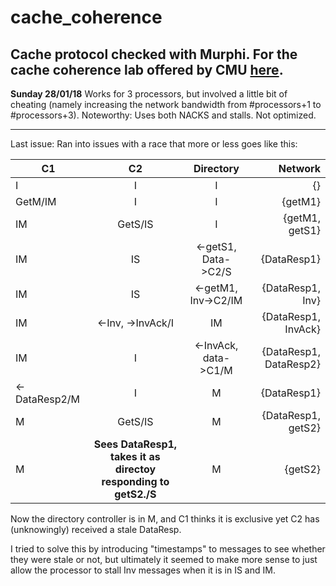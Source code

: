 # cache_coherence
Cache protocol checked with Murphi. For the cache coherence lab offered by CMU [here](https://users.ece.cmu.edu/~bgold/teaching/coherence.html).
---

**Sunday 28/01/18** 
Works for 3 processors, but involved a little bit of cheating (namely increasing the network bandwidth from #processors+1 to #processors+3).
Noteworthy: Uses both NACKS and stalls.
Not optimized.

---

Last issue:
Ran into issues with a race that more or less goes like this:

| C1            | C2                | Directory           | Network                |
| ------------- |:-----------------:|:-------------------:|-----------------------:|
| I             | I                 |  I                  | {}                     |
|GetM/IM        | I                 |  I                  | {getM1}                |
| IM            | GetS/IS           | I                   | {getM1, getS1}         |
|IM             | IS                | <-getS1, Data->C2/S | {DataResp1}            |
| IM            | IS                | <-getM1, Inv->C2/IM | {DataResp1, Inv}       |
| IM            | <-Inv, ->InvAck/I | IM                  | {DataResp1, InvAck}    |
| IM            | I                 | <-InvAck, data->C1/M| {DataResp1, DataResp2} |
| <-DataResp2/M | I                 | M                   | {DataResp1}            |
| M             | GetS/IS           | M                   | {DataResp1, getS2}     |
| M             | **Sees DataResp1, takes it as directoy responding to getS2./S** | M | {getS2} |

Now the directory controller is in M, and C1 thinks it is exclusive yet C2 has (unknowingly) received a stale DataResp.

I tried to solve this by introducing "timestamps" to messages to see whether they were stale or not, but ultimately it seemed to make more sense to just allow the processor to stall Inv messages when it is in IS and IM.

